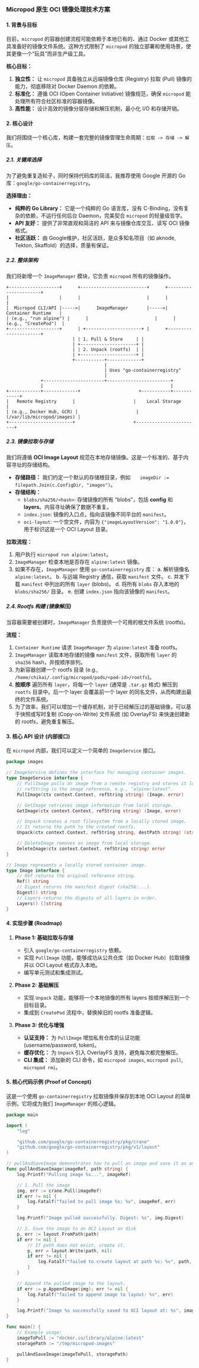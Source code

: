 
### **Micropod 原生 OCI 镜像处理技术方案**

#### 1\. 背景与目标

目前，`micropod` 的容器创建流程可能依赖于本地已有的、通过 Docker 或其他工具准备好的镜像文件系统。这种方式限制了 `micropod` 的独立部署和使用场景，使其更像一个“玩具”而非生产级工具。

**核心目标：**

1.  **独立性：** 让 `micropod` 具备独立从远端镜像仓库 (Registry) 拉取 (Pull) 镜像的能力，彻底移除对 Docker Daemon 的依赖。
2.  **标准化：** 遵循 OCI (Open Container Initiative) 镜像规范，确保 `micropod` 能处理所有符合社区标准的容器镜像。
3.  **高性能：** 设计高效的镜像分层存储和解压机制，最小化 I/O 和存储开销。

#### 2\. 核心设计

我们将围绕一个核心库，构建一套完整的镜像管理生命周期：`拉取 -> 存储 -> 解压`。

##### 2.1. 关键库选择

为了避免重复造轮子，同时保持代码库的简洁，我推荐使用 Google 开源的 Go 库：`google/go-containerregistry`。

**选择理由：**

  * **纯粹的 Go Library：** 它是一个纯粹的 Go 语言库，没有 C-Binding，没有复杂的依赖，不运行任何后台 Daemon，完美契合 `micropod` 的轻量级哲学。
  * **API 友好：** 提供了非常直观和简洁的 API 来与镜像仓库交互、读写 OCI 镜像格式。
  * **社区活跃：** 由 Google维护，社区活跃，是众多知名项目（如 aknode, Tekton, Skaffold）的选择，质量有保证。

##### 2.2. 整体架构

我们将新增一个 `ImageManager` 模块，它负责 `micropod` 所有的镜像操作。

```
+-------------------+      +-------------------------+      +----------------------+
|                   |      |                         |      |                      |
|  Micropod CLI/API |----->|      ImageManager       |----->|  Container Runtime   |
| (e.g., "run alpine") |      |                         |      | (e.g., "CreatePod")  |
+-------------------+      | +---------------------+ |      +----------------------+
                         | | 1. Pull & Store     | |
                         | +---------------------+ |
                         | | 2. Unpack (rootfs)  | |
                         | +---------------------+ |
                         +-----------+-------------+
                                     |
                                     | Uses "go-containerregistry"
                                     |
             +-----------------------+------------------------+
             |                                                |
+------------+-------------+                      +-----------+------------+
|   Remote Registry      |                      |    Local Storage     |
| (e.g., Docker Hub, GCR) |                      | (/var/lib/micropod/images) |
+------------------------+                      +------------------------+
```

##### 2.3. 镜像拉取与存储

我们将遵循 **OCI Image Layout** 规范在本地存储镜像。这是一个标准的、基于内容寻址的存储结构。

  * **存储路径：** 我们约定一个默认的存储根目录，例如 `	imageDir := filepath.Join(c.ConfigDir, "images")`。
  * **存储结构：**
      * `blobs/sha256/<hash>`: 存储镜像的所有 “blobs”，包括 **config** 和 **layers**。内容寻址确保了数据不重复。
      * `index.json`: 镜像的入口点，指向该镜像不同平台的 `manifest`。
      * `oci-layout`: 一个空文件，内容为 `{"imageLayoutVersion": "1.0.0"}`，用于标识这是一个 OCI Layout 目录。

**拉取流程：**

1.  用户执行 `micropod run alpine:latest`。
2.  `ImageManager` 检查本地是否存在 `alpine:latest` 镜像。
3.  如果不存在，`ImageManager` 使用 `go-containerregistry` 库：
    a. 解析镜像名 `alpine:latest`。
    b. 与远端 Registry 通信，获取 `manifest` 文件。
    c. 并发下载 `manifest` 中列出的所有 `layer` (blobs)。
    d. 将所有 `blobs` 存入本地的 `blobs/sha256/` 目录。
    e. 创建 `index.json` 指向该镜像的 `manifest`。

##### 2.4. Rootfs 构建 (镜像解压)

当容器需要被创建时，`ImageManager` 负责提供一个可用的根文件系统 (rootfs)。

**流程：**

1.  `Container Runtime` 请求 `ImageManager` 为 `alpine:latest` 准备 rootfs。
2.  `ImageManager` 读取本地存储的镜像 `manifest` 文件，获取所有 `layer` 的 `sha256` hash，并按顺序排列。
3.  为新容器创建一个 rootfs 目录 (e.g., `/home/chikai/.config/micropod/pods/<pod-id>/rootfs`)。
4.  **按顺序** 遍历所有 `layer`，将每一个 `layer` (通常是 `.tar.gz` 格式) 解压到 `rootfs` 目录中。后一个 layer 会覆盖前一个 layer 的同名文件，从而构建出最终的文件系统。
5.  为了效率，我们可以增加一个缓存机制，对于已经解压过的基础镜像，可以基于快照或写时复制 (Copy-on-Write) 文件系统 (如 OverlayFS) 来快速创建新的 rootfs，避免重复解压。

#### 3\. 核心 API 设计 (内部接口)

在 `micropod` 内部，我们可以定义一个简单的 `ImageService` 接口。

```go
package images

// ImageService defines the interface for managing container images.
type ImageService interface {
    // PullImage pulls an image from a remote registry and stores it locally.
    // refString is the image reference, e.g., "alpine:latest".
    PullImage(ctx context.Context, refString string) (Image, error)

    // GetImage retrieves image information from local storage.
    GetImage(ctx context.Context, refString string) (Image, error)

    // Unpack creates a root filesystem from a locally stored image.
    // It returns the path to the created rootfs.
    Unpack(ctx context.Context, refString string, destPath string) (string, error)

    // DeleteImage removes an image from local storage.
    DeleteImage(ctx context.Context, refString string) error
}

// Image represents a locally stored container image.
type Image interface {
    // Ref returns the original reference string.
    Ref() string
    // Digest returns the manifest digest (sha256:...).
    Digest() string
    // Layers returns the digests of all layers in order.
    Layers() []string
}
```

#### 4\. 实现步骤 (Roadmap)

1.  **Phase 1: 基础拉取与存储**

      * 引入 `google/go-containerregistry` 依赖。
      * 实现 `PullImage` 功能，能够成功从公共仓库（如 Docker Hub）拉取镜像并以 OCI Layout 格式存入本地。
      * 编写单元测试和集成测试。

2.  **Phase 2: 基础解压**

      * 实现 `Unpack` 功能，能够将一个本地镜像的所有 layers 按顺序解压到一个目标目录。
      * 集成到 `CreatePod` 流程中，替换掉旧的 rootfs 准备逻辑。

3.  **Phase 3: 优化与增强**

      * **认证支持：** 为 `PullImage` 增加私有仓库的认证功能 (username/password, token)。
      * **缓存优化：** 为 `Unpack` 引入 OverlayFS 支持，避免每次都完整解压。
      * **CLI 集成：** 添加新的 CLI 命令，如 `micropod images`, `micropod pull`, `micropod rmi`。

#### 5\. 核心代码示例 (Proof of Concept)

这是一个使用 `go-containerregistry` 拉取镜像并保存到本地 OCI Layout 的简单示例，它将成为我们 `ImageManager` 的核心逻辑。

```go
package main

import (
	"log"

	"github.com/google/go-containerregistry/pkg/crane"
	"github.com/google/go-containerregistry/pkg/v1/layout"
)

// pullAndSaveImage demonstrates how to pull an image and save it as an OCI layout.
func pullAndSaveImage(imageRef, path string) {
	log.Printf("Pulling image %s...", imageRef)

	// 1. Pull the image
	img, err := crane.Pull(imageRef)
	if err != nil {
		log.Fatalf("failed to pull image %s: %v", imageRef, err)
	}

	log.Printf("Image pulled successfully. Digest: %s", img.Digest)

	// 2. Save the image to an OCI Layout on disk
	p, err := layout.FromPath(path)
	if err != nil {
        // If path does not exist, create it.
		p, err = layout.Write(path, nil)
		if err != nil {
			log.Fatalf("failed to create layout at path %s: %v", path, err)
		}
	}

	// Append the pulled image to the layout.
	if err := p.AppendImage(img); err != nil {
		log.Fatalf("failed to append image to layout: %v", err)
	}

	log.Printf("Image %s successfully saved to OCI layout at: %s", imageRef, path)
}

func main() {
	// Example usage:
	imageToPull := "docker.io/library/alpine:latest"
	storagePath := "/tmp/micropod-images"

	pullAndSaveImage(imageToPull, storagePath)
}
```

